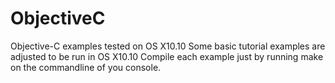 # ObjectiveC
Objective-C examples tested on OS X10.10
Some basic tutorial examples are adjusted to be run in OS X10.10
Compile each example just by running make on the commandline of you console.

